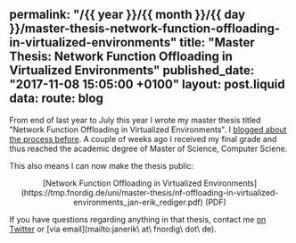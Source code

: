 permalink: "/{{ year }}/{{ month }}/{{ day }}/master-thesis-network-function-offloading-in-virtualized-environments"
title: "Master Thesis: Network Function Offloading in Virtualized Environments"
published_date: "2017-11-08 15:05:00 +0100"
layout: post.liquid
data:
  route: blog
---
From end of last year to July this year I wrote my master thesis titled "Network Function Offloading in Virtualized Environments".
I [blogged about the process before](/2017/07/09/how-to-write-a-master-thesis/index.html).
A couple of weeks ago I received my final grade and thus reached the academic degree of Master of Science, Computer Sciene.

This also means I can now make the thesis public:

<center>
[Network Function Offloading in Virtualized Environments](https://tmp.fnordig.de/uni/master-thesis/nf-offloading-in-virtualized-environments_jan-erik_rediger.pdf) (PDF)
</center>

If you have questions regarding anything in that thesis, contact me [on Twitter](https://twitter.com/badboy_) or [via email](mailto:janerik\ at\ fnordig\ dot\ de).

